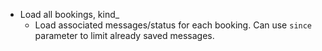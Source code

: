- Load all bookings, kind_
    - Load associated messages/status for each booking. Can use `since` parameter to limit already saved messages.
     